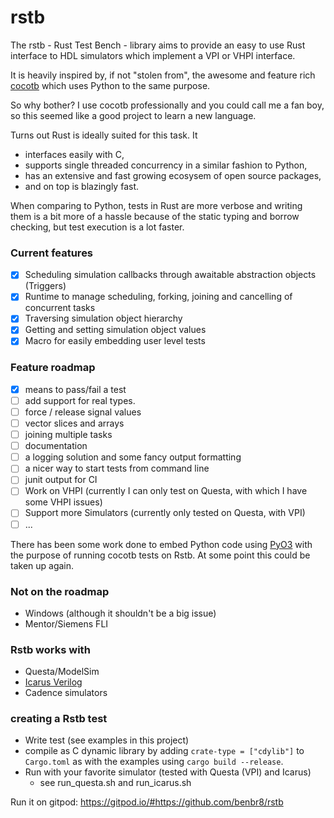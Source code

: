 # rstb
The rstb - Rust Test Bench - library aims to provide an easy to use Rust interface to HDL simulators which implement a VPI or VHPI interface.

It is heavily inspired by, if not "stolen from", the awesome and feature rich [cocotb](https://github.com/cocotb/cocotb) which uses Python to the same purpose.

So why bother? I use cocotb professionally and you could call me a fan boy, so this seemed like a good project to learn a new language.

Turns out Rust is ideally suited for this task. It
* interfaces easily with C,
* supports single threaded concurrency in a similar fashion to Python,
* has an extensive and fast growing ecosysem of open source packages,
* and on top is blazingly fast.

When comparing to Python, tests in Rust are more verbose and writing them is a bit more of a hassle because of the static typing and borrow checking, but test execution is a lot faster.

### Current features
- [x] Scheduling simulation callbacks through awaitable abstraction objects (Triggers)
- [x] Runtime to manage scheduling, forking, joining and cancelling of concurrent tasks
- [x] Traversing simulation object hierarchy
- [x] Getting and setting simulation object values
- [x] Macro for easily embedding user level tests

### Feature roadmap
- [x] means to pass/fail a test
- [ ] add support for real types.
- [ ] force / release signal values
- [ ] vector slices and arrays
- [ ] joining multiple tasks
- [ ] documentation
- [ ] a logging solution and some fancy output formatting
- [ ] a nicer way to start tests from command line
- [ ] junit output for CI
- [ ] Work on VHPI (currently I can only test on Questa, with which I have some VHPI issues)
- [ ] Support more Simulators (currently only tested on Questa,  with VPI)
- [ ] ...

There has been some work done to embed Python code using [PyO3](https://github.com/PyO3/pyo3) with the purpose of running cocotb tests on Rstb. At some point this could be taken up again.

### Not on the roadmap
* Windows (although it shouldn't be a big issue)
* Mentor/Siemens FLI

### Rstb works with
* Questa/ModelSim
* [Icarus Verilog](https://github.com/steveicarus/iverilog)
* Cadence simulators

### creating a Rstb test
* Write test (see examples in this project)
* compile as C dynamic library by adding `crate-type = ["cdylib"]` to `Cargo.toml` as with the examples using `cargo build --release`.
* Run with your favorite simulator (tested with Questa (VPI) and Icarus)
  * see run_questa.sh and run_icarus.sh

Run it on gitpod: https://gitpod.io/#https://github.com/benbr8/rstb
